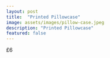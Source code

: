 ```yaml
---
layout: post
title:  "Printed Pillowcase"
image: assets/images/pillow-case.jpeg
description: "Printed Pillowcase"
featured: false
---
```


£6
